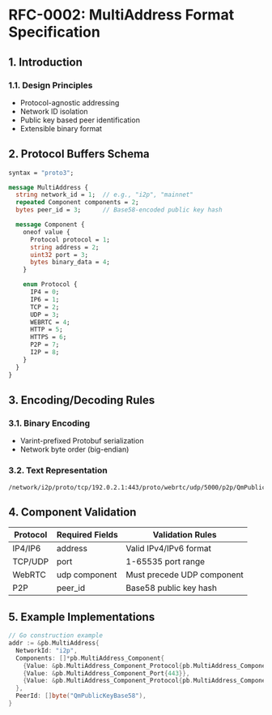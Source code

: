 # RFC-0002: MultiAddress Format Specification

## 1. Introduction
### 1.1. Design Principles
- Protocol-agnostic addressing
- Network ID isolation
- Public key based peer identification
- Extensible binary format

## 2. Protocol Buffers Schema
```protobuf
syntax = "proto3";

message MultiAddress {
  string network_id = 1;  // e.g., "i2p", "mainnet"
  repeated Component components = 2;
  bytes peer_id = 3;      // Base58-encoded public key hash

  message Component {
    oneof value {
      Protocol protocol = 1;
      string address = 2;
      uint32 port = 3;
      bytes binary_data = 4;
    }

    enum Protocol {
      IP4 = 0;
      IP6 = 1;
      TCP = 2;
      UDP = 3;
      WEBRTC = 4;
      HTTP = 5;
      HTTPS = 6;
      P2P = 7;
      I2P = 8;
    }
  }
}
```

## 3. Encoding/Decoding Rules
### 3.1. Binary Encoding
- Varint-prefixed Protobuf serialization
- Network byte order (big-endian)

### 3.2. Text Representation
```
/network/i2p/proto/tcp/192.0.2.1:443/proto/webrtc/udp/5000/p2p/QmPublicKey
```

## 4. Component Validation
| Protocol    | Required Fields     | Validation Rules              |
|-------------|---------------------|-------------------------------|
| IP4/IP6     | address             | Valid IPv4/IPv6 format        |
| TCP/UDP     | port                | 1-65535 port range            |
| WebRTC      | udp component       | Must precede UDP component    |
| P2P         | peer_id             | Base58 public key hash        |

## 5. Example Implementations
```go
// Go construction example
addr := &pb.MultiAddress{
  NetworkId: "i2p",
  Components: []*pb.MultiAddress_Component{
    {Value: &pb.MultiAddress_Component_Protocol{pb.MultiAddress_Component_TCP}},
    {Value: &pb.MultiAddress_Component_Port{443}},
    {Value: &pb.MultiAddress_Component_Protocol{pb.MultiAddress_Component_WEBRTC}},
  },
  PeerId: []byte("QmPublicKeyBase58"),
}
